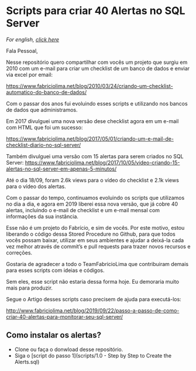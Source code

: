 # Scripts para criar 40 Alertas no SQL Server

*For english, [click here](README.en.md)*

Fala Pessoal,

Nesse repositório quero compartilhar com vocês um projeto que surgiu em 2010 com um e-mail para criar um checklist de um banco de dados 
e enviar via excel por email:

https://www.fabriciolima.net/blog/2010/03/24/criando-um-checklist-automatico-do-banco-de-dados/

Com o passar dos anos fui evoluindo esses scripts e utilizando nos bancos de dados que administramos.

Em 2017 divulguei uma nova versão dese checklist agora em um e-mail com HTML que foi um sucesso:

https://www.fabriciolima.net/blog/2017/05/01/criando-um-e-mail-de-checklist-diario-no-sql-server/

Também divulguei uma versão com 15 alertas para serem criados no SQL Server:
https://www.fabriciolima.net/blog/2017/10/05/video-criando-15-alertas-no-sql-server-em-apenas-5-minutos/

Até o dia 18/09, foram 2.6k views para o vídeo do checklist e 2.1k views para o vídeo dos alertas.

Com o passar do tempo, continuamos evoluindo os scripts que utilizamos no dia a dia, e agora em 2019 liberei essa nova versão, que já cobre 40 alertas, incluindo o e-mail de checklist e um e-mail mensal com informações da sua instância.


Esse não é um projeto do Fabrício, e sim de vocês. Por este motivo, estou liberando o código dessa Stored Procedure no Github, para que todos vocês possam baixar, utilizar em seus ambientes e ajudar a deixá-la cada vez melhor através de commit’s e pull requests para trazer novos recursos e correções.

Gostaria de agradecer a todo o TeamFabricioLima que contribuiram demais para esses scripts com ideias e códigos. 

Sem eles, esse script não estaria dessa forma hoje. Eu demoraria muito mais para produzir.

Segue o Artigo desses scripts caso precisem de ajuda para executá-los: 

http://www.fabriciolima.net/blog/2019/09/22/passo-a-passo-de-como-criar-40-alertas-para-monitorar-seu-sql-server/

 
## Como instalar os alertas?
 
* Clone ou faça o donwload desse repositório.
* Siga o [script do passo 1](scripts/1.0 - Step by Step to Create the Alerts.sql)
 

